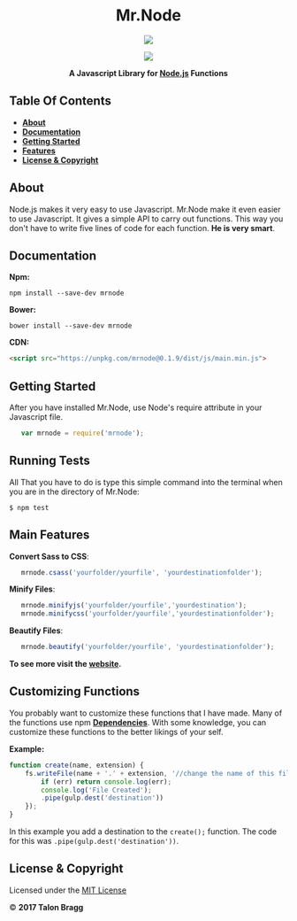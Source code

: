 <h1 align="center">
Mr.Node
</h1>

<p align="center">
<a href="https://travis-ci.org/talonbragg/Mr.Node.svg?branch=master"><img align="center" src="https://travis-ci.org/talonbragg/Mr.Node.svg?branch=master"></a>

<p align = "center">
<a href="https://mrnode.tk"><img src="https://www.mrnode.tk/tophatlogo%20(2).png"></a>
</p>
<p align="center"><b>A Javascript Library for <a href="https://nodejs.org">Node.js</a> Functions</b></p>

## Table Of Contents

- <a href="#about">**About**</a>
- <a href="#docs">**Documentation**</a>
- <a href="#start">**Getting Started**</a>
- <a href="#feat">**Features**</a>
- <a href="#li">**License &amp; Copyright**</a>

<a name="about"></a>
## About
Node.js makes it very easy to use Javascript. Mr.Node make it even easier to use Javascript. It gives a simple API to carry out functions. This way you don't have to write five lines of code for each function. **He is very smart**.

<a name="docs"></a>
## Documentation
**Npm:** 
```shell
npm install --save-dev mrnode
```

**Bower:** 
```shell
bower install --save-dev mrnode
```

**CDN:**
```html
<script src="https://unpkg.com/mrnode@0.1.9/dist/js/main.min.js">
```
<a name="start"></a>
## Getting Started

After you have installed Mr.Node, use Node's require attribute in your Javascript file. 

```javascript
   var mrnode = require('mrnode');
```

## Running Tests
All That you have to do is type this simple command into the terminal when you are in the directory of Mr.Node:

```shell
$ npm test
```
<a name="feat"></a>
## Main Features

**Convert Sass to CSS**:
```javascript
   mrnode.csass('yourfolder/yourfile', 'yourdestinationfolder');
```

**Minify Files**:
```javascript
   mrnode.minifyjs('yourfolder/yourfile','yourdestination');
   mrnode.minifycss('yourfolder/yourfile','yourdestinationfolder');
```

**Beautify Files**:
```javascript
   mrnode.beautify('yourfolder/yourfile', 'yourdestinationfolder');
```

**To see more visit the [website](https://mrnode.tk).**

## Customizing Functions
You probably want to customize these functions that I have made. Many of the functions use npm **[Dependencies](https://docs.npmjs.com/files/package.json)**. With some knowledge, you can customize these functions to the better likings of your self.

**Example:**

```javascript
function create(name, extension) {
    fs.writeFile(name + '.' + extension, '//change the name of this file to whatever you like', function(err) {
        if (err) return console.log(err);
        console.log('File Created');
        .pipe(gulp.dest('destination'))
    });
}
```

In this example you add a destination to the `create();` function. The code for this was `.pipe(gulp.dest('destination'))`.
<a name="li"></a>
## License &amp; Copyright

Licensed under the [MIT License](https://github.com/talonbragg/Mr.Node/blob/master/LICENSE)

:copyright: **2017 Talon Bragg**
